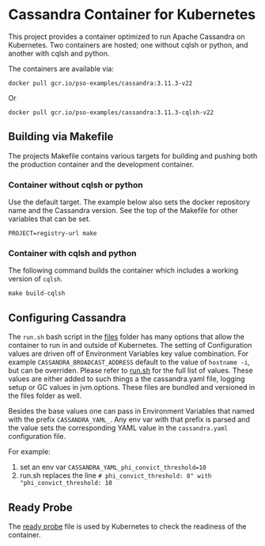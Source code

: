 # Cassandra Container for Kubernetes

This project provides a container optimized to run Apache Cassandra on Kubernetes.
Two containers are hosted; one without cqlsh or python, and another with cqlsh and python.

The containers are available via:

```console
docker pull gcr.io/pso-examples/cassandra:3.11.3-v22
```
Or
```console
docker pull gcr.io/pso-examples/cassandra:3.11.3-cqlsh-v22
```

## Building via Makefile

The projects Makefile contains various targets for building and pushing both
the production container and the development container.

### Container without cqlsh or python

Use the default target. The example below also sets the docker repository name
and the Cassandra version. See the top of the Makefile for other variables that
can be set.

```console
PROJECT=registry-url make
```

### Container with cqlsh and python

The following command builds the container which includes a working
version of `cqlsh`.

```console
make build-cqlsh
```

## Configuring Cassandra

The `run.sh` bash script in the [files](files) folder has many options that allow
the container to run in and outside of Kubernetes. The setting of  Configuration
values are driven off of Environment Variables key value combination. For example
`CASSANDRA_BROADCAST_ADDRESS` default to the value of `hostname -i`, but can
be overriden.  Please refer to [run.sh](files/runs.sh) for the full list of values.
These values are either added to such things a the cassandra.yaml file, logging
setup or GC values in jvm.options.  These files are bundled and versioned in the
files folder as well.

Besides the base values one can pass in Environment Variables that named with
the prefix `CASSANDRA_YAML_`.  Any env var with that prefix is parsed and the value
sets the corresponding YAML value in the `cassandra.yaml` configuration file.

For example:

1. set an env var `CASSANDRA_YAML_phi_convict_threshold=10`
1. run.sh replaces the line `# phi_convict_threshold: 8" with "phi_convict_threshold: 10`

## Ready Probe

The [ready probe](files/ready-probe.sh) file is used by Kubernetes to check the
readiness of the container.
